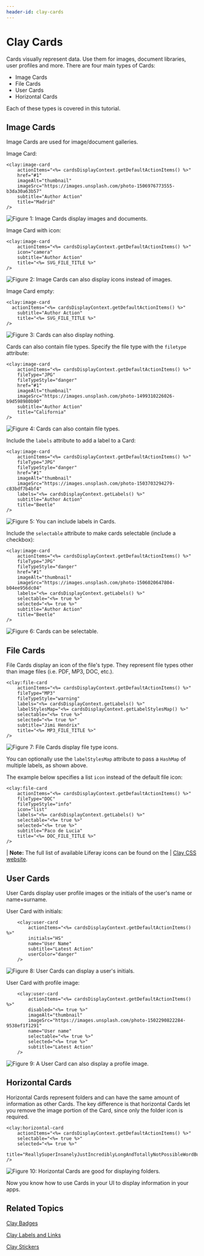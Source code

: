 ```yaml
---
header-id: clay-cards
---
```


# Clay Cards

Cards visually represent data. Use them for images, document libraries, user
profiles and more. There are four main types of Cards:

- Image Cards
- File Cards
- User Cards
- Horizontal Cards

Each of these types is covered in this tutorial. 

## Image Cards

Image Cards are used for image/document galleries. 

Image Card:

    <clay:image-card
    	actionItems="<%= cardsDisplayContext.getDefaultActionItems() %>"
    	href="#1"
    	imageAlt="thumbnail"
    	imageSrc="https://images.unsplash.com/photo-1506976773555-b3da30a63b57"
    	subtitle="Author Action"
    	title="Madrid"
    />
 
![Figure 1: Image Cards display images and documents.](../../../images/clay-taglib-image-card.png)

Image Card with icon:

    <clay:image-card
    	actionItems="<%= cardsDisplayContext.getDefaultActionItems() %>"
    	icon="camera"
    	subtitle="Author Action"
    	title="<%= SVG_FILE_TITLE %>"
    />

![Figure 2: Image Cards can also display icons instead of images.](../../../images/clay-taglib-image-card-icon.png)

Image Card empty:

    <clay:image-card 
      actionItems="<%= cardsDisplayContext.getDefaultActionItems() %>"
    	subtitle="Author Action"
    	title="<%= SVG_FILE_TITLE %>"
    />

![Figure 3: Cards can also display nothing.](../../../images/clay-taglib-image-card-empty.png)

Cards can also contain file types. Specify the file type with the `filetype` 
attribute:

    <clay:image-card
    	actionItems="<%= cardsDisplayContext.getDefaultActionItems() %>"
    	fileType="JPG"
    	fileTypeStyle="danger"
    	href="#1"
    	imageAlt="thumbnail"
    	imageSrc="https://images.unsplash.com/photo-1499310226026-b9d598980b90"
    	subtitle="Author Action"
    	title="California"
    />

![Figure 4: Cards can also contain file types.](../../../images/clay-taglib-image-card-file-type.png)

Include the `labels` attribute to add a label to a Card:

    <clay:image-card
    	actionItems="<%= cardsDisplayContext.getDefaultActionItems() %>"
    	fileType="JPG"
    	fileTypeStyle="danger"
    	href="#1"
    	imageAlt="thumbnail"
    	imageSrc="https://images.unsplash.com/photo-1503703294279-c83bdf7b4bf4"
    	labels="<%= cardsDisplayContext.getLabels() %>"
    	subtitle="Author Action"
    	title="Beetle"
    />

![Figure 5: You can include labels in Cards.](../../../images/clay-taglib-image-card-icon-label.png)

Include the `selectable` attribute to make cards selectable (include a checkbox):

    <clay:image-card
    	actionItems="<%= cardsDisplayContext.getDefaultActionItems() %>"
    	fileType="JPG"
    	fileTypeStyle="danger"
    	href="#1"
    	imageAlt="thumbnail"
    	imageSrc="https://images.unsplash.com/photo-1506020647804-b04ee956dc04"
    	labels="<%= cardsDisplayContext.getLabels() %>"
    	selectable="<%= true %>"
    	selected="<%= true %>"
    	subtitle="Author Action"
    	title="Beetle"
    />

![Figure 6: Cards can be selectable.](../../../images/clay-taglib-image-card-icon-selectable.png)

## File Cards

File Cards display an icon of the file's type. They represent file types other
than image files (i.e. PDF, MP3, DOC, etc.).

    <clay:file-card
    	actionItems="<%= cardsDisplayContext.getDefaultActionItems() %>"
    	fileType="MP3"
    	fileTypeStyle="warning"
    	labels="<%= cardsDisplayContext.getLabels() %>"
    	labelStylesMap="<%= cardsDisplayContext.getLabelStylesMap() %>"
    	selectable="<%= true %>"
    	selected="<%= true %>"
    	subtitle="Jimi Hendrix"
    	title="<%= MP3_FILE_TITLE %>"
    />

![Figure 7: File Cards display file type icons.](../../../images/clay-taglib-file-card.png)

You can optionally use the `labelStylesMap` attribute to pass a `HashMap` of 
multiple labels, as shown above.

The example below specifies a list `icon` instead of the default file icon: 

    <clay:file-card
    	actionItems="<%= cardsDisplayContext.getDefaultActionItems() %>"
    	fileType="DOC"
    	fileTypeStyle="info"
    	icon="list"
    	labels="<%= cardsDisplayContext.getLabels() %>"
    	selectable="<%= true %>"
    	selected="<%= true %>"
    	subtitle="Paco de Lucia"
    	title="<%= DOC_FILE_TITLE %>"
    />

| **Note:** The full list of available Liferay icons can be found on the
| [Clay CSS website](https://claycss.com/docs/components/icons-lexicon.html#clay-lexicon-icons).

## User Cards

User Cards display user profile images or the initials of the user's name or 
name+surname.

User Card with initials:

		<clay:user-card
			actionItems="<%= cardsDisplayContext.getDefaultActionItems() %>"
			initials="HS"
			name="User Name"
			subtitle="Latest Action"
			userColor="danger"
		/>

![Figure 8: User Cards can display a user's initials.](../../../images/clay-taglib-user-card-initial.png)

User Card with profile image:

		<clay:user-card
			actionItems="<%= cardsDisplayContext.getDefaultActionItems() %>"
			disabled="<%= true %>"
			imageAlt="thumbnail"
			imageSrc="https://images.unsplash.com/photo-1502290822284-9538ef1f1291"
			name="User name"
			selectable="<%= true %>"
			selected="<%= true %>"
			subtitle="Latest Action"
		/>

![Figure 9: A User Card can also display a profile image.](../../../images/clay-taglib-user-card-profile-image.png)

## Horizontal Cards

Horizontal Cards represent folders and can have the same amount of information
as other Cards. The key difference is that horizontal Cards let you remove the
image portion of the Card, since only the folder icon is required.

    <clay:horizontal-card
    	actionItems="<%= cardsDisplayContext.getDefaultActionItems() %>"
    	selectable="<%= true %>"
    	selected="<%= true %>"
    	title="ReallySuperInsanelyJustIncrediblyLongAndTotallyNotPossibleWordButWeAreReallyTryingToCoverAllOurBasesHereJustInCaseSomeoneIsNutsAsPerUsual"
    />
 
![Figure 10: Horizontal Cards are good for displaying folders.](../../../images/clay-taglib-horizontal-card.png)

Now you know how to use Cards in your UI to display information in your apps.

## Related Topics

[Clay Badges](/docs/7-1/tutorials/-/knowledge_base/t/clay-badges)

[Clay Labels and Links](/docs/7-1/tutorials/-/knowledge_base/t/clay-labels-and-links)

[Clay Stickers](/docs/7-1/tutorials/-/knowledge_base/t/clay-stickers)
